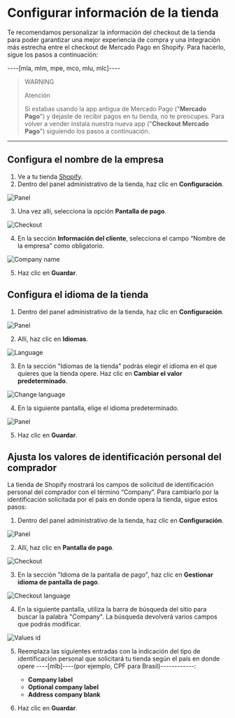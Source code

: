 # Configurar información de la tienda

Te recomendamos personalizar la información del checkout de la tienda para poder garantizar una mejor experiencia de compra y una integración más estrecha entre el checkout de Mercado Pago en Shopify. Para hacerlo, sigue los pasos a continuación:

----[mla, mlm, mpe, mco, mlu, mlc]----
> WARNING
>
> Atención
>
> Si estabas usando la app antigua de Mercado Pago ("**Mercado Pago**") y dejaste de recibir pagos en tu tienda, no te preocupes. Para volver a vender instala nuestra nueva app ("**Checkout Mercado Pago**") siguiendo los pasos a continuación.

------------
## Configura el nombre de la empresa

1. Ve a tu tienda [Shopify](https://accounts.shopify.com/store-login).
2. Dentro del panel administrativo de la tienda, haz clic en **Configuración**.

![Panel](/images/shopify/store-panel-es.png)

3. Una vez allí, selecciona la opción **Pantalla de pago**.

![Checkout](/images/shopify/checkout-es.png)

4. En la sección **Información del cliente**, selecciona el campo “Nombre de la empresa” como obligatorio.

![Company name](/images/shopify/company-name-es.png)

5. Haz clic en **Guardar**.

## Configura el idioma de la tienda

1. Dentro del panel administrativo de la tienda, haz clic en **Configuración**. 

![Panel](/images/shopify/store-panel-es.png)

2. Allí, haz clic en **Idiomas**.

![Language](/images/shopify/language-es.png)

3. En la sección "Idiomas de la tienda" podrás elegir el idioma en el que quieres que la tienda opere. Haz clic en **Cambiar el valor predeterminado**. 

![Change language](/images/shopify/change-language-es.png)

4. En la siguiente pantalla, elige el idioma predeterminado.

![Panel](/images/shopify/change-language-2-es.png)

5. Haz clic en **Guardar**.

## Ajusta los valores de identificación personal del comprador

La tienda de Shopify mostrará los campos de solicitud de identificación personal del comprador con el término “Company”. Para cambiarlo por la identificación solicitada por el país en donde opera la tienda, sigue estos pasos:

1. Dentro del panel administrativo de la tienda, haz clic en **Configuración**. 

![Panel](/images/shopify/store-panel-es.png)

2. Allí, haz clic en **Pantalla de pago**.

![Checkout](/images/shopify/checkout-es.png)

3. En la sección "Idioma de la pantalla de pago", haz clic en **Gestionar idioma de pantalla de pago**. 

![Checkout language](/images/shopify/checkout-language-es.png)

4. En la siguiente pantalla, utiliza la barra de búsqueda del sitio para buscar la palabra "Company". La búsqueda devolverá varios campos que podrás modificar.

![Values id](/images/shopify/values-id-es.gif)

5. Reemplaza las siguientes entradas con la indicación del tipo de identificación personal que solicitará tu tienda según el país en donde opere ----[mlb]----(por ejemplo, CPF para Brasil)------------:

    * **Company label**
    * **Optional company label**
    * **Address company blank**

6. Haz clic en **Guardar**.